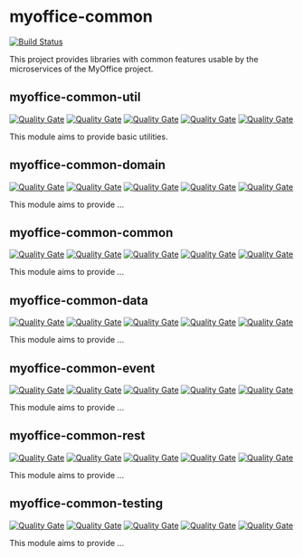 # myoffice-common

[![Build Status](https://travis-ci.org/vondacho/myoffice-common.svg?branch=master)](https://travis-ci.org/vondacho/myoffice-common)

This project provides libraries with common features usable by the microservices of the MyOffice project.

## myoffice-common-util

[![Quality Gate](https://sonarcloud.io/api/project_badges/measure?project=edu.noia.myoffice%3Amyoffice-common%3Amyoffice-common-util&metric=alert_status)](https://sonarcloud.io/dashboard?id=edu.noia.myoffice%3Amyoffice-common%3Amyoffice-common-util)
[![Quality Gate](https://sonarcloud.io/api/project_badges/measure?project=edu.noia.myoffice%3Amyoffice-common%3Amyoffice-common-util&metric=code_smells)](https://sonarcloud.io/dashboard?id=edu.noia.myoffice%3Amyoffice-common%3Amyoffice-common-util)
[![Quality Gate](https://sonarcloud.io/api/project_badges/measure?project=edu.noia.myoffice%3Amyoffice-common%3Amyoffice-common-util&metric=duplicated_lines_density)](https://sonarcloud.io/dashboard?id=edu.noia.myoffice%3Amyoffice-common%3Amyoffice-common-util)
[![Quality Gate](https://sonarcloud.io/api/project_badges/measure?project=edu.noia.myoffice%3Amyoffice-common%3Amyoffice-common-util&metric=coverage)](https://sonarcloud.io/dashboard?id=edu.noia.myoffice%3Amyoffice-common%3Amyoffice-common-util)
[![Quality Gate](https://sonarcloud.io/api/project_badges/measure?project=edu.noia.myoffice%3Amyoffice-common%3Amyoffice-common-util&metric=nloc)](https://sonarcloud.io/dashboard?id=edu.noia.myoffice%3Amyoffice-common%3Amyoffice-common-util)

This module aims to provide basic utilities.

## myoffice-common-domain

[![Quality Gate](https://sonarcloud.io/api/project_badges/measure?project=edu.noia.myoffice%3Amyoffice-common%3Amyoffice-common-domain&metric=alert_status)](https://sonarcloud.io/dashboard?id=edu.noia.myoffice%3Amyoffice-common%3Amyoffice-common-util)
[![Quality Gate](https://sonarcloud.io/api/project_badges/measure?project=edu.noia.myoffice%3Amyoffice-common%3Amyoffice-common-domain&metric=code_smells)](https://sonarcloud.io/dashboard?id=edu.noia.myoffice%3Amyoffice-common%3Amyoffice-common-util)
[![Quality Gate](https://sonarcloud.io/api/project_badges/measure?project=edu.noia.myoffice%3Amyoffice-common%3Amyoffice-common-domain&metric=duplicated_lines_density)](https://sonarcloud.io/dashboard?id=edu.noia.myoffice%3Amyoffice-common%3Amyoffice-common-util)
[![Quality Gate](https://sonarcloud.io/api/project_badges/measure?project=edu.noia.myoffice%3Amyoffice-common%3Amyoffice-common-domain&metric=coverage)](https://sonarcloud.io/dashboard?id=edu.noia.myoffice%3Amyoffice-common%3Amyoffice-common-util)
[![Quality Gate](https://sonarcloud.io/api/project_badges/measure?project=edu.noia.myoffice%3Amyoffice-common%3Amyoffice-common-domain&metric=nloc)](https://sonarcloud.io/dashboard?id=edu.noia.myoffice%3Amyoffice-common%3Amyoffice-common-util)

This module aims to provide ...

## myoffice-common-common

[![Quality Gate](https://sonarcloud.io/api/project_badges/measure?project=edu.noia.myoffice%3Amyoffice-common%3Amyoffice-common-common&metric=alert_status)](https://sonarcloud.io/dashboard?id=edu.noia.myoffice%3Amyoffice-common%3Amyoffice-common-util)
[![Quality Gate](https://sonarcloud.io/api/project_badges/measure?project=edu.noia.myoffice%3Amyoffice-common%3Amyoffice-common-common&metric=code_smells)](https://sonarcloud.io/dashboard?id=edu.noia.myoffice%3Amyoffice-common%3Amyoffice-common-util)
[![Quality Gate](https://sonarcloud.io/api/project_badges/measure?project=edu.noia.myoffice%3Amyoffice-common%3Amyoffice-common-common&metric=duplicated_lines_density)](https://sonarcloud.io/dashboard?id=edu.noia.myoffice%3Amyoffice-common%3Amyoffice-common-util)
[![Quality Gate](https://sonarcloud.io/api/project_badges/measure?project=edu.noia.myoffice%3Amyoffice-common%3Amyoffice-common-common&metric=coverage)](https://sonarcloud.io/dashboard?id=edu.noia.myoffice%3Amyoffice-common%3Amyoffice-common-util)
[![Quality Gate](https://sonarcloud.io/api/project_badges/measure?project=edu.noia.myoffice%3Amyoffice-common%3Amyoffice-common-common&metric=nloc)](https://sonarcloud.io/dashboard?id=edu.noia.myoffice%3Amyoffice-common%3Amyoffice-common-util)

This module aims to provide ...

## myoffice-common-data

[![Quality Gate](https://sonarcloud.io/api/project_badges/measure?project=edu.noia.myoffice%3Amyoffice-common%3Amyoffice-common-data&metric=alert_status)](https://sonarcloud.io/dashboard?id=edu.noia.myoffice%3Amyoffice-common%3Amyoffice-common-util)
[![Quality Gate](https://sonarcloud.io/api/project_badges/measure?project=edu.noia.myoffice%3Amyoffice-common%3Amyoffice-common-data&metric=code_smells)](https://sonarcloud.io/dashboard?id=edu.noia.myoffice%3Amyoffice-common%3Amyoffice-common-util)
[![Quality Gate](https://sonarcloud.io/api/project_badges/measure?project=edu.noia.myoffice%3Amyoffice-common%3Amyoffice-common-data&metric=duplicated_lines_density)](https://sonarcloud.io/dashboard?id=edu.noia.myoffice%3Amyoffice-common%3Amyoffice-common-util)
[![Quality Gate](https://sonarcloud.io/api/project_badges/measure?project=edu.noia.myoffice%3Amyoffice-common%3Amyoffice-common-data&metric=coverage)](https://sonarcloud.io/dashboard?id=edu.noia.myoffice%3Amyoffice-common%3Amyoffice-common-util)
[![Quality Gate](https://sonarcloud.io/api/project_badges/measure?project=edu.noia.myoffice%3Amyoffice-common%3Amyoffice-common-data&metric=nloc)](https://sonarcloud.io/dashboard?id=edu.noia.myoffice%3Amyoffice-common%3Amyoffice-common-util)

This module aims to provide ...

## myoffice-common-event

[![Quality Gate](https://sonarcloud.io/api/project_badges/measure?project=edu.noia.myoffice%3Amyoffice-common%3Amyoffice-common-event&metric=alert_status)](https://sonarcloud.io/dashboard?id=edu.noia.myoffice%3Amyoffice-common%3Amyoffice-common-util)
[![Quality Gate](https://sonarcloud.io/api/project_badges/measure?project=edu.noia.myoffice%3Amyoffice-common%3Amyoffice-common-event&metric=code_smells)](https://sonarcloud.io/dashboard?id=edu.noia.myoffice%3Amyoffice-common%3Amyoffice-common-util)
[![Quality Gate](https://sonarcloud.io/api/project_badges/measure?project=edu.noia.myoffice%3Amyoffice-common%3Amyoffice-common-event&metric=duplicated_lines_density)](https://sonarcloud.io/dashboard?id=edu.noia.myoffice%3Amyoffice-common%3Amyoffice-common-util)
[![Quality Gate](https://sonarcloud.io/api/project_badges/measure?project=edu.noia.myoffice%3Amyoffice-common%3Amyoffice-common-event&metric=coverage)](https://sonarcloud.io/dashboard?id=edu.noia.myoffice%3Amyoffice-common%3Amyoffice-common-util)
[![Quality Gate](https://sonarcloud.io/api/project_badges/measure?project=edu.noia.myoffice%3Amyoffice-common%3Amyoffice-common-event&metric=nloc)](https://sonarcloud.io/dashboard?id=edu.noia.myoffice%3Amyoffice-common%3Amyoffice-common-util)

This module aims to provide ...

## myoffice-common-rest

[![Quality Gate](https://sonarcloud.io/api/project_badges/measure?project=edu.noia.myoffice%3Amyoffice-common%3Amyoffice-common-rest&metric=alert_status)](https://sonarcloud.io/dashboard?id=edu.noia.myoffice%3Amyoffice-common%3Amyoffice-common-util)
[![Quality Gate](https://sonarcloud.io/api/project_badges/measure?project=edu.noia.myoffice%3Amyoffice-common%3Amyoffice-common-rest&metric=code_smells)](https://sonarcloud.io/dashboard?id=edu.noia.myoffice%3Amyoffice-common%3Amyoffice-common-util)
[![Quality Gate](https://sonarcloud.io/api/project_badges/measure?project=edu.noia.myoffice%3Amyoffice-common%3Amyoffice-common-rest&metric=duplicated_lines_density)](https://sonarcloud.io/dashboard?id=edu.noia.myoffice%3Amyoffice-common%3Amyoffice-common-util)
[![Quality Gate](https://sonarcloud.io/api/project_badges/measure?project=edu.noia.myoffice%3Amyoffice-common%3Amyoffice-common-rest&metric=coverage)](https://sonarcloud.io/dashboard?id=edu.noia.myoffice%3Amyoffice-common%3Amyoffice-common-util)
[![Quality Gate](https://sonarcloud.io/api/project_badges/measure?project=edu.noia.myoffice%3Amyoffice-common%3Amyoffice-common-rest&metric=nloc)](https://sonarcloud.io/dashboard?id=edu.noia.myoffice%3Amyoffice-common%3Amyoffice-common-util)

This module aims to provide ...

## myoffice-common-testing

[![Quality Gate](https://sonarcloud.io/api/project_badges/measure?project=edu.noia.myoffice%3Amyoffice-common%3Amyoffice-common-testing&metric=alert_status)](https://sonarcloud.io/dashboard?id=edu.noia.myoffice%3Amyoffice-common%3Amyoffice-common-util)
[![Quality Gate](https://sonarcloud.io/api/project_badges/measure?project=edu.noia.myoffice%3Amyoffice-common%3Amyoffice-common-testing&metric=code_smells)](https://sonarcloud.io/dashboard?id=edu.noia.myoffice%3Amyoffice-common%3Amyoffice-common-util)
[![Quality Gate](https://sonarcloud.io/api/project_badges/measure?project=edu.noia.myoffice%3Amyoffice-common%3Amyoffice-common-testing&metric=duplicated_lines_density)](https://sonarcloud.io/dashboard?id=edu.noia.myoffice%3Amyoffice-common%3Amyoffice-common-util)
[![Quality Gate](https://sonarcloud.io/api/project_badges/measure?project=edu.noia.myoffice%3Amyoffice-common%3Amyoffice-common-testing&metric=coverage)](https://sonarcloud.io/dashboard?id=edu.noia.myoffice%3Amyoffice-common%3Amyoffice-common-util)
[![Quality Gate](https://sonarcloud.io/api/project_badges/measure?project=edu.noia.myoffice%3Amyoffice-common%3Amyoffice-common-testing&metric=nloc)](https://sonarcloud.io/dashboard?id=edu.noia.myoffice%3Amyoffice-common%3Amyoffice-common-util)

This module aims to provide ...
